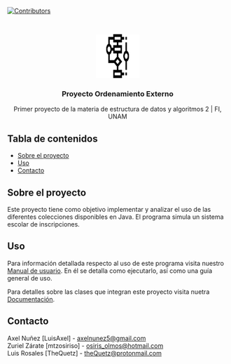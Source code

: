 <!--
*** Thanks for checking out this README Template. If you have a suggestion that would
*** make this better, please fork the Proyecto-Colecciones-en-Java and create a pull request or simply open
*** an issue with the tag "enhancement".
*** Thanks again! Now go create something AMAZING! :D
***
***
***
*** To avoid retyping too much info. Do a search and replace for the following:
*** TheQuetz, Proyecto-Colecciones-en-Java, twitter_handle, email
-->





<!-- PROJECT SHIELDS -->
<!--
*** I'm using markdown "reference style" links for readability.
*** Reference links are enclosed in brackets [ ] instead of parentheses ( ).
*** See the bottom of this document for the declaration of the reference variables
*** for contributors-url, forks-url, etc. This is an optional, concise syntax you may use.
*** https://www.markdownguide.org/basic-syntax/#reference-style-links
-->
[![Contributors][contributors-shield]][contributors-url]

<!-- PROJECT LOGO -->
<br />
<p align="center">
  <a href="https://github.com/TheQuetz/Proyecto-Ordenamiento-externo">
    <img src="images/logo.png" alt="Logo" width="100" height="100">
  </a>

  <h3 align="center">Proyecto Ordenamiento Externo</h3>

  <p align="center">
    Primer proyecto de la materia de estructura de datos y algoritmos 2 | FI, UNAM
    <br />
   
  </p>
</p>


<!-- TABLE OF CONTENTS -->
## Tabla de contenidos

* [Sobre el proyecto](#sobre-el-proyecto)
* [Uso](#uso)
* [Contacto](#contact)



<!-- ABOUT THE PROJECT -->
## Sobre el proyecto
  Este proyecto tiene como objetivo implementar y analizar el uso de las diferentes colecciones disponibles en Java. El programa simula un sistema escolar de inscripciones. 
 

<!-- USAGE EXAMPLES -->
## Uso

Para información detallada respecto al uso de este programa visita nuestro <a href="https://github.com/TheQuetz/Proyecto-Colecciones-en-Java/wiki">Manual de usuario</a>. En él se detalla como ejecutarlo, así como una guía general de uso.

Para detalles sobre las clases que integran este proyecto visita nuetra <a href="https://thequetz.github.io/Proyecto-Ordenamiento-externo/">Documentación</a>.

<!-- CONTACT -->
## Contacto

Axel Nuñez [LuisAxel] - axelnunez5@gmail.com
<br />
Zuriel Zárate [mtzosiriso] - osiris_olmos@hotmail.com
<br />
Luis Rosales [TheQuetz] - theQuetz@protonmail.com
<br />

<!-- MARKDOWN LINKS & IMAGES -->
<!-- https://www.markdownguide.org/basic-syntax/#reference-style-links -->
[contributors-shield]: https://img.shields.io/github/contributors/TheQuetz/Proyecto-Colecciones-en-Java.svg?style=flat-square
[contributors-url]: https://github.com/TheQuetz/Proyecto-Colecciones-en-Java/graphs/contributors
[forks-shield]: https://img.shields.io/github/forks/TheQuetz/Proyecto-Colecciones-en-Java.svg?style=flat-square
[forks-url]: https://github.com/TheQuetz/Proyecto-Colecciones-en-Java/network/members
[stars-shield]: https://img.shields.io/github/stars/TheQuetz/Proyecto-Colecciones-en-Java.svg?style=flat-square
[stars-url]: https://github.com/TheQuetz/Proyecto-Colecciones-en-Java/stargazers
[issues-shield]: https://img.shields.io/github/issues/TheQuetz/Proyecto-Colecciones-en-Java.svg?style=flat-square
[issues-url]: https://github.com/TheQuetz/Proyecto-Colecciones-en-Java/issues
[license-shield]: https://img.shields.io/github/license/TheQuetz/Proyecto-Colecciones-en-Java.svg?style=flat-square
[license-url]: https://github.com/TheQuetz/Proyecto-Colecciones-en-Java/blob/master/LICENSE.txt
[linkedin-shield]: https://img.shields.io/badge/-LinkedIn-black.svg?style=flat-square&logo=linkedin&colorB=555
[linkedin-url]: https://linkedin.com/in/TheQuetz
[product-screenshot]: images/screenshot.png
